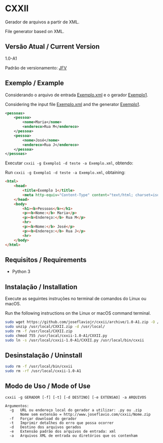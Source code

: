 # CXXII

Gerador de arquivos a partir de XML.

File generator based on XML.

## Versão Atual / Current Version

1.0-A1

Padrão de versionamento: [JFV](http://joseflavio.com/jfv)

## Exemplo / Example

Considerando o arquivo de entrada [Exemplo.xml](https://github.com/joseflaviojr/cxxii/blob/master/Exemplo.xml) e o gerador [Exemplo1](https://github.com/joseflaviojr/cxxii/blob/master/Exemplo1.py).

Considering the input file [Exemplo.xml](https://github.com/joseflaviojr/cxxii/blob/master/Exemplo.xml) and the generator [Exemplo1](https://github.com/joseflaviojr/cxxii/blob/master/Exemplo1.py).

``` xml
<pessoas>
    <pessoa>
        <nome>Maria</nome>
        <endereco>Rua M</endereco>
    </pessoa>
    <pessoa>
        <nome>José</nome>
        <endereco>Rua J</endereco>
    </pessoa>
</pessoas>
```

Executar `cxxii -g Exemplo1 -d teste -a Exemplo.xml`, obtendo:

Run `cxxii -g Exemplo1 -d teste -a Exemplo.xml`, obtaining:

``` html
<html>
    <head>
        <title>Exemplo 1</title>
        <meta http-equiv="Content-Type" content="text/html; charset=iso-8859-1" />
    </head>
    <body>
        <h1><b>Pessoas</b></h1>
        <p><b>Nome:</b> Maria</p>
        <p><b>Endereço:</b> Rua M</p>
        <hr>
        <p><b>Nome:</b> José</p>
        <p><b>Endereço:</b> Rua J</p>
        <hr>
    </body>
</html>
```

## Requisitos / Requirements

- Python 3

## Instalação / Installation

Execute as seguintes instruções no terminal de comandos do Linux ou macOS.

Run the following instructions on the Linux or macOS command terminal.

``` bash
sudo wget https://github.com/joseflaviojr/cxxii/archive/1.0-A1.zip -O /usr/local/CXXII.zip
sudo unzip /usr/local/CXXII.zip -d /usr/local/
sudo rm -f /usr/local/CXXII.zip
sudo chmod 755 /usr/local/cxxii-1.0-A1/CXXII.py
sudo ln -s /usr/local/cxxii-1.0-A1/CXXII.py /usr/local/bin/cxxii
```

## Desinstalação / Uninstall

``` bash
sudo rm -f /usr/local/bin/cxxii
sudo rm -rf /usr/local/cxxii-1.0-A1
```

## Modo de Uso / Mode of Use

    cxxii -g GERADOR [-f] [-t] [-d DESTINO] [-e EXTENSAO] -a ARQUIVOS
    
    Argumentos:
      -g   URL ou endereço local do gerador a utilizar: .py ou .zip
           Nome sem extensão = http://www.joseflavio.com/cxxii/Nome.zip
      -f   Forçar download do gerador
      -t   Imprimir detalhes do erro que possa ocorrer
      -d   Destino dos arquivos gerados
      -e   Extensão padrão dos arquivos de entrada: xml
      -a   Arquivos XML de entrada ou diretórios que os contenham
